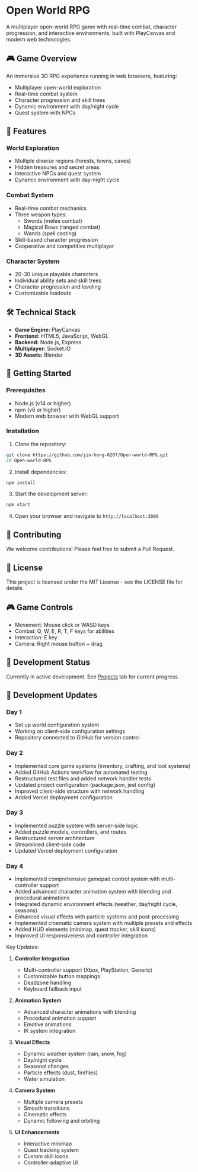 # Open World RPG

A multiplayer open-world RPG game with real-time combat, character progression, and interactive environments, built with PlayCanvas and modern web technologies.

## 🎮 Game Overview
An immersive 3D RPG experience running in web browsers, featuring:
- Multiplayer open-world exploration
- Real-time combat system
- Character progression and skill trees
- Dynamic environment with day/night cycle
- Quest system with NPCs

## 🚀 Features

### World Exploration
- Multiple diverse regions (forests, towns, caves)
- Hidden treasures and secret areas
- Interactive NPCs and quest system
- Dynamic environment with day-night cycle

### Combat System
- Real-time combat mechanics
- Three weapon types:
  - Swords (melee combat)
  - Magical Bows (ranged combat)
  - Wands (spell casting)
- Skill-based character progression
- Cooperative and competitive multiplayer

### Character System
- 20-30 unique playable characters
- Individual ability sets and skill trees
- Character progression and leveling
- Customizable loadouts

## 🛠️ Technical Stack
- **Game Engine:** PlayCanvas
- **Frontend:** HTML5, JavaScript, WebGL
- **Backend:** Node.js, Express
- **Multiplayer:** Socket.IO
- **3D Assets:** Blender

## 🚀 Getting Started

### Prerequisites
- Node.js (v14 or higher)
- npm (v6 or higher)
- Modern web browser with WebGL support

### Installation
1. Clone the repository:
```bash
git clone https://github.com/jin-hong-0207/Open-world-RPG.git
cd Open-world-RPG
```

2. Install dependencies:
```bash
npm install
```

3. Start the development server:
```bash
npm start
```

4. Open your browser and navigate to `http://localhost:3000`

## 🤝 Contributing
We welcome contributions! Please feel free to submit a Pull Request.

## 📝 License
This project is licensed under the MIT License - see the LICENSE file for details.

## 🎮 Game Controls
- Movement: Mouse click or WASD keys
- Combat: Q, W, E, R, T, F keys for abilities
- Interaction: E key
- Camera: Right mouse button + drag

## 🔄 Development Status
Currently in active development. See [Projects](https://github.com/jin-hong-0207/Open-world-RPG/projects) tab for current progress.

## 📅 Development Updates

### Day 1
- Set up world configuration system
- Working on client-side configuration settings
- Repository connected to GitHub for version control

### Day 2
- Implemented core game systems (inventory, crafting, and loot systems)
- Added GitHub Actions workflow for automated testing
- Restructured test files and added network handler tests
- Updated project configuration (package.json, jest config)
- Improved client-side structure with network handling
- Added Vercel deployment configuration

### Day 3
- Implemented puzzle system with server-side logic
- Added puzzle models, controllers, and routes
- Restructured server architecture
- Streamlined client-side code
- Updated Vercel deployment configuration

### Day 4
- Implemented comprehensive gamepad control system with multi-controller support
- Added advanced character animation system with blending and procedural animations
- Integrated dynamic environment effects (weather, day/night cycle, seasons)
- Enhanced visual effects with particle systems and post-processing
- Implemented cinematic camera system with multiple presets and effects
- Added HUD elements (minimap, quest tracker, skill icons)
- Improved UI responsiveness and controller integration

Key Updates:
1. **Controller Integration**
   - Multi-controller support (Xbox, PlayStation, Generic)
   - Customizable button mappings
   - Deadzone handling
   - Keyboard fallback input

2. **Animation System**
   - Advanced character animations with blending
   - Procedural animation support
   - Emotive animations
   - IK system integration

3. **Visual Effects**
   - Dynamic weather system (rain, snow, fog)
   - Day/night cycle
   - Seasonal changes
   - Particle effects (dust, fireflies)
   - Water simulation

4. **Camera System**
   - Multiple camera presets
   - Smooth transitions
   - Cinematic effects
   - Dynamic following and orbiting

5. **UI Enhancements**
   - Interactive minimap
   - Quest tracking system
   - Custom skill icons
   - Controller-adaptive UI
